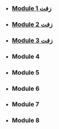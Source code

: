 - ### [Module 1 زفت](./Network/mod1.md)
- ### [Module 2 زفت](./Network/mod2.md)
- ### [Module 3 زفت](./Network/mod3.md)
- ### Module 4
- ### Module 5
- ### Module 6
- ### Module 7
- ### Module 8